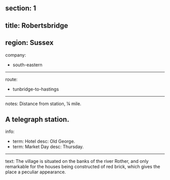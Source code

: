 section: 1
----
title: Robertsbridge
----
region: Sussex
----
company:
- south-eastern
----
route:
- tunbridge-to-hastings
----
notes: Distance from station, ¼ mile.

A telegraph station.
----
info:
- term: Hotel
  desc: Old George.
- term: Market Day
  desc: Thursday.
----
text: The village is situated on the banks of the river Rother, and only remarkable for the houses being constructed of red brick, which gives the place a peculiar appearance.
